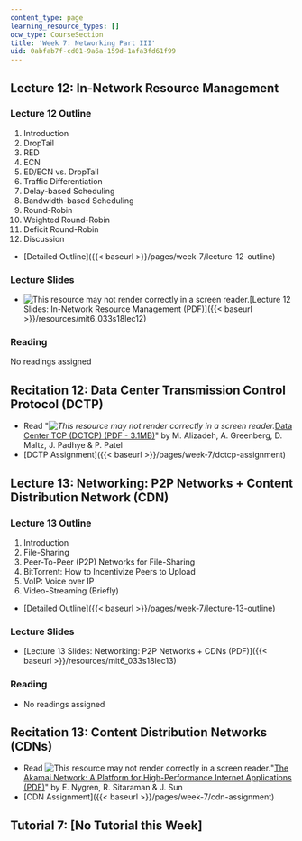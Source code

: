 ```yaml
---
content_type: page
learning_resource_types: []
ocw_type: CourseSection
title: 'Week 7: Networking Part III'
uid: 0abfab7f-cd01-9a6a-159d-1afa3fd61f99
---
```


Lecture 12: In-Network Resource Management
------------------------------------------

### Lecture 12 Outline

1.  Introduction
2.  DropTail
3.  RED
4.  ECN
5.  ED/ECN vs. DropTail
6.  Traffic Differentiation
7.  Delay-based Scheduling
8.  Bandwidth-based Scheduling
9.  Round-Robin
10.  Weighted Round-Robin
11.  Deficit Round-Robin
12.  Discussion

*   [Detailed Outline]({{< baseurl >}}/pages/week-7/lecture-12-outline)

### Lecture Slides

*   ![This resource may not render correctly in a screen reader.](/images/inacessible.gif)[Lecture 12 Slides: In-Network Resource Management (PDF)]({{< baseurl >}}/resources/mit6_033s18lec12)

### Reading

No readings assigned

Recitation 12: Data Center Transmission Control Protocol (DCTP)
---------------------------------------------------------------

*   Read "_![This resource may not render correctly in a screen reader.](/images/inacessible.gif)_[Data Center TCP (DCTCP) (PDF - 3.1MB)](https://people.csail.mit.edu/alizadeh/papers/dctcp-sigcomm10.pdf)" by M. Alizadeh, A. Greenberg, D. Maltz, J. Padhye & P. Patel
*   [DCTP Assignment]({{< baseurl >}}/pages/week-7/dctcp-assignment)

Lecture 13: Networking: P2P Networks + Content Distribution Network (CDN)
-------------------------------------------------------------------------

### Lecture 13 Outline

1.  Introduction
2.  File-Sharing
3.  Peer-To-Peer (P2P) Networks for File-Sharing
4.  BitTorrent: How to Incentivize Peers to Upload
5.  VoIP: Voice over IP
6.  Video-Streaming (Briefly)

*   [Detailed Outline]({{< baseurl >}}/pages/week-7/lecture-13-outline)

### Lecture Slides

*   [Lecture 13 Slides: Networking: P2P Networks + CDNs (PDF)]({{< baseurl >}}/resources/mit6_033s18lec13)

### Reading

*   No readings assigned

Recitation 13: Content Distribution Networks (CDNs)
---------------------------------------------------

*   Read ![This resource may not render correctly in a screen reader.](/images/inacessible.gif)"[The Akamai Network: A Platform for High-Performance Internet Applications (PDF)](https://www.akamai.com/us/en/multimedia/documents/technical-publication/the-akamai-network-a-platform-for-high-performance-internet-applications-technical-publication.pdf)" by E. Nygren, R. Sitaraman & J. Sun
*   [CDN Assignment]({{< baseurl >}}/pages/week-7/cdn-assignment)

Tutorial 7: \[No Tutorial this Week\]
-------------------------------------